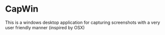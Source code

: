 # CapWin
This is a windows desktop application for capturing screenshots with a very user friendly manner (inspired by OSX)
